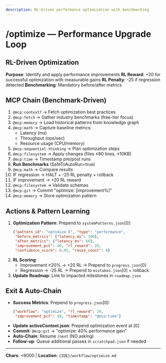 ```yaml
---
description: RL-driven performance optimization with benchmarking
---
```


# /optimize — Performance Upgrade Loop

## RL-Driven Optimization

**Purpose**: Identify and apply performance improvements
**RL Reward**: +20 for successful optimization with measurable gains
**RL Penalty**: -25 if regression detected
**Benchmarking**: Mandatory before/after metrics

## MCP Chain (Benchmark-Driven)

1. `@mcp:context7` → Fetch optimization best practices
2. `@mcp:fetch` → Gather industry benchmarks (free-tier focus)
3. `@mcp:memory` → Load historical patterns from knowledge graph
4. `@mcp:math` → Capture baseline metrics:
   - Latency (ms)
   - Throughput (ops/sec)
   - Resource usage (CPU/memory)
5. `@mcp:sequential-thinking` → Plan optimization steps
6. `@mcp:filesystem` → Apply changes (files ≤80 lines, ≤10KB)
7. `@mcp:time` → Timestamp pre/post runs
8. **Run Benchmarks** (SafeToAutoRun=true)
9. `@mcp:math` → Compare results
10. IF regression → HALT + -25 RL penalty + rollback
11. IF improvement → +20 RL reward
12. `@mcp:filesystem` → Validate schemas
13. `@mcp:git` → Commit "optimize: [improvement%]"
14. `@mcp:memory` → Store optimization pattern

## Actions & Pattern Learning

1. **Optimization Pattern**: Prepend to `systemPatterns.json`[0]:
   ```json
   {"pattern_id": "optimize_X", "type": "performance",
    "before_metrics": {"latency_ms": 100},
    "after_metrics": {"latency_ms": 60},
    "improvement_pct": 40, "rl_reward": 20,
    "confidence_score": 0.95, "reuse_count": 0}
   ```
2. **RL Scoring**:
   - Improvement ≥20% → +20 RL → Prepend to `progress.json`[0]
   - Regression → -25 RL → Prepend to `mistakes.json`[0] + rollback
3. **Update Roadmap**: Link to impacted milestones in `roadmap.json`

## Exit & Auto-Chain

- **Success Metrics**: Prepend to `progress.json`[0]:
  ```json
  {"workflow": "optimize", "rl_reward": 20,
   "improvement_pct": 40, "timestamp": "@mcp:time"}
  ```
- **Update activeContext.json**: Prepend optimization event at [0]
- **Commit**: `@mcp:git` → "optimize: 40% performance gain"
- **Auto-Chain**: Resume `/next` (NO asking)
- **Follow-up**: Queue additional passes in `scratchpad.json` if needed

---
**Chars**: <6000 | **Location**: `{IDE}/workflow/optimize.md`
